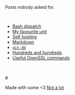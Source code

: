 Posts nobody asked for.
 &nbsp;

<!-- # Index -->
 &nbsp;

- [Bash dispatch](dispatch.md)
- [My favourite unit](unit.md)
- [Self hosting](hosting.md)
- [Markdown](markdown.md)
- [`git-dd`](git-dd.md)
- [Hundreds and hundreds](hundreds.md)
- [Useful OpenSSL commands](openssl.md)
<br />
<br />
#  &nbsp;

Made with some <3 [Not a lot](https://github.com/jpedro/jpedro.github.io)
